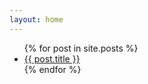 ```yaml
---
layout: home
---
```

<ul>
  {% for post in site.posts %}
    <li>
      <a href="{{ iris-inquiries/_posts/post.url }}">{{ post.title }}</a>
    </li>
  {% endfor %}
</ul>